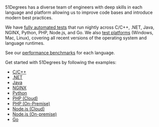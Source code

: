 51Degrees has a diverse team of engineers with deep skills in each language and platform allowing us to improve code bases and introduce modern best practices.

We have [fully automated tests](https://github.com/51degrees/common-ci/blob/main/DASHBOARD.md) that run nightly across C/C++, .NET, Java, NGINX, Python, PHP, Node.js, and Go. We also [test platforms]( https://51degrees.com/documentation/4.5/_product_summaries__tested_versions.html) (Windows, Mac, Linux), covering all recent versions of the operating system and language runtimes.

See our [performance benchmarks]( https://51degrees.com/documentation/4.5/_product_summaries__benchmarks.html) for each language.

Get started with 51Degrees by following the examples:
- [C/C++]( https://github.com/51Degrees/device-detection-cxx/tree/main/examples)
- [.NET]( https://github.com/51Degrees/device-detection-dotnet-examples)
- [Java]( https://github.com/51Degrees/device-detection-java-examples)
- [NGINX]( https://github.com/51Degrees/device-detection-nginx/tree/main/examples)
- [Python]( https://github.com/51Degrees/device-detection-python/tree/main/fiftyone_devicedetection_examples)
- [PHP (Cloud)]( https://github.com/51Degrees/device-detection-php/tree/main/examples/cloud)
- [PHP (On-Premise)]( https://github.com/51Degrees/device-detection-php-onpremise/tree/main/examples/onpremise)
- [Node.js (Cloud)]( https://github.com/51Degrees/device-detection-node/tree/main/fiftyone.devicedetection.cloud/examples/cloud)
- [Node.js (On-premise)]( https://github.com/51Degrees/device-detection-node/tree/main/fiftyone.devicedetection.onpremise/examples/onpremise)
- [Go]( https://github.com/51Degrees/device-detection-examples-go)


